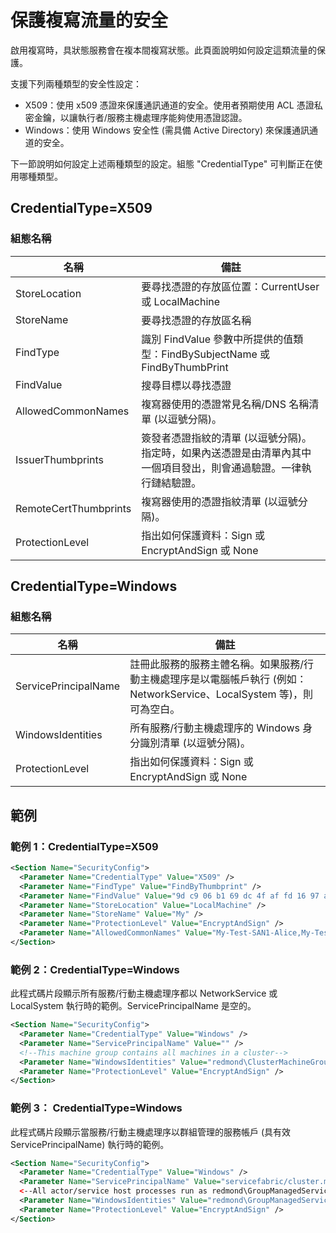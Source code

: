 <properties
   pageTitle="保護 Azure Service Fabric 中具狀態服務的複寫流量"
   description="啟用複寫時，具狀態服務會將其狀態從主要複本複寫至次要複本，這類流量必須受到保護，以防竊聽和竄改。"
   services="service-fabric"
   documentationCenter=".net"
   authors="leikong"
   manager="vipulm"
   editor=""/>

<tags
   ms.service="service-fabric"
   ms.devlang="dotnet"
   ms.topic="article"
   ms.tgt_pltfrm="NA"
   ms.workload="NA"
   ms.date="04/13/2015"
   ms.author="leikong"/>

# 保護複寫流量的安全

啟用複寫時，具狀態服務會在複本間複寫狀態。此頁面說明如何設定這類流量的保護。

支援下列兩種類型的安全性設定：

- X509：使用 x509 憑證來保護通訊通道的安全。使用者預期使用 ACL 憑證私密金鑰，以讓執行者/服務主機處理序能夠使用憑證認證。
- Windows：使用 Windows 安全性 (需具備 Active Directory) 來保護通訊通道的安全。

下一節說明如何設定上述兩種類型的設定。組態 "CredentialType" 可判斷正在使用哪種類型。

## CredentialType=X509

### 組態名稱

|名稱|備註|
|----|-------|
|StoreLocation|要尋找憑證的存放區位置：CurrentUser 或 LocalMachine|
|StoreName|要尋找憑證的存放區名稱|
|FindType|識別 FindValue 參數中所提供的值類型：FindBySubjectName 或 FindByThumbPrint|
|FindValue|搜尋目標以尋找憑證|
|AllowedCommonNames|複寫器使用的憑證常見名稱/DNS 名稱清單 (以逗號分隔)。|
|IssuerThumbprints|簽發者憑證指紋的清單 (以逗號分隔)。指定時，如果內送憑證是由清單內其中一個項目發出，則會通過驗證。一律執行鏈結驗證。|
|RemoteCertThumbprints|複寫器使用的憑證指紋清單 (以逗號分隔)。|
|ProtectionLevel|指出如何保護資料：Sign 或 EncryptAndSign 或 None|

## CredentialType=Windows

### 組態名稱

|名稱|備註|
|----|-------|
|ServicePrincipalName|註冊此服務的服務主體名稱。如果服務/行動主機處理序是以電腦帳戶執行 (例如：NetworkService、LocalSystem 等)，則可為空白。|
|WindowsIdentities|所有服務/行動主機處理序的 Windows 身分識別清單 (以逗號分隔)。
|ProtectionLevel|指出如何保護資料：Sign 或 EncryptAndSign 或 None|

## 範例

### 範例 1：CredentialType=X509

```xml
<Section Name="SecurityConfig">
  <Parameter Name="CredentialType" Value="X509" />
  <Parameter Name="FindType" Value="FindByThumbprint" />
  <Parameter Name="FindValue" Value="9d c9 06 b1 69 dc 4f af fd 16 97 ac 78 1e 80 67 90 74 9d 2f" />
  <Parameter Name="StoreLocation" Value="LocalMachine" />
  <Parameter Name="StoreName" Value="My" />
  <Parameter Name="ProtectionLevel" Value="EncryptAndSign" />
  <Parameter Name="AllowedCommonNames" Value="My-Test-SAN1-Alice,My-Test-SAN1-Bob" />
</Section>
```

### 範例 2：CredentialType=Windows
此程式碼片段顯示所有服務/行動主機處理序都以 NetworkService 或 LocalSystem 執行時的範例。ServicePrincipalName 是空的。

```xml
<Section Name="SecurityConfig">
  <Parameter Name="CredentialType" Value="Windows" />
  <Parameter Name="ServicePrincipalName" Value="" />
  <!--This machine group contains all machines in a cluster-->
  <Parameter Name="WindowsIdentities" Value="redmond\ClusterMachineGroup" />
  <Parameter Name="ProtectionLevel" Value="EncryptAndSign" />
</Section>
```

### 範例 3： CredentialType=Windows
此程式碼片段顯示當服務/行動主機處理序以群組管理的服務帳戶 (具有效 ServicePrincipalName) 執行時的範例。

```xml
<Section Name="SecurityConfig">
  <Parameter Name="CredentialType" Value="Windows" />
  <Parameter Name="ServicePrincipalName" Value="servicefabric/cluster.microsoft.com" />
  <--All actor/service host processes run as redmond\GroupManagedServiceAccount-->
  <Parameter Name="WindowsIdentities" Value="redmond\GroupManagedServiceAccount" />
  <Parameter Name="ProtectionLevel" Value="EncryptAndSign" />
</Section>
```
 

<!---HONumber=July15_HO2-->